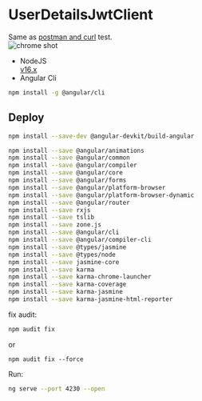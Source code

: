 # UserDetailsJwtClient

Same as [postman and curl](https://github.com/tdtc-hrb/UserDetails-jwt#test) test.    
![chrome shot](https://gitee.com/xiaobin80/cnblogs/raw/master/images/UserDetailsJwtClient.png)

- NodeJS    
[v16.x](https://nodejs.org/dist/latest-v16.x/)
- Angular Cli    
```bash
npm install -g @angular/cli
```

## Deploy
```bash
npm install --save-dev @angular-devkit/build-angular
```

```bash
npm install --save @angular/animations
npm install --save @angular/common
npm install --save @angular/compiler
npm install --save @angular/core
npm install --save @angular/forms
npm install --save @angular/platform-browser
npm install --save @angular/platform-browser-dynamic
npm install --save @angular/router
npm install --save rxjs
npm install --save tslib
npm install --save zone.js
npm install --save @angular/cli
npm install --save @angular/compiler-cli
npm install --save @types/jasmine
npm install --save @types/node
npm install --save jasmine-core
npm install --save karma
npm install --save karma-chrome-launcher
npm install --save karma-coverage
npm install --save karma-jasmine
npm install --save karma-jasmine-html-reporter
```

fix audit:
```bash
npm audit fix
```
or
```
npm audit fix --force
```

Run:
```bash
ng serve --port 4230 --open
```

